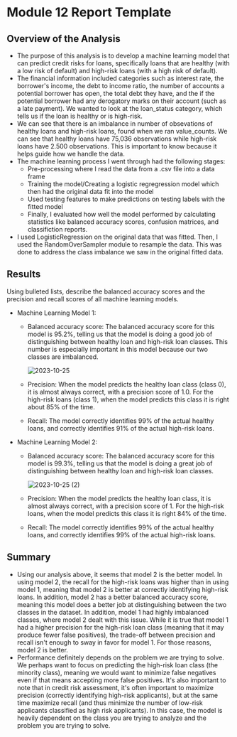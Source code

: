 # Module 12 Report Template

## Overview of the Analysis

* The purpose of this analysis is to develop a machine learning model that can predict credit risks for loans, specifically loans that are healthy (with a low risk of default) and high-risk loans (with a high risk of default). 
* The financial information included categories such as interest rate, the borrower's income, the debt to income ratio, the number of accounts a potential borrower has open, the total debt they have, and the if the potential borrower had any derogatory marks on their account (such as a late payment).  We wanted to look at the loan_status category, which tells us if the loan is healthy or is high-risk.  
* We can see that there is an imbalance in number of obsevations of healthy loans and high-risk loans, found when we ran value_counts.  We can see that healthy loans have 75,036 observations while high-risk loans have 2.500 observations.  This is important to know because it helps guide how we handle the data.
* The machine learning process I went through had the following stages:
  - Pre-processing where I read the data from a .csv file into a data frame
  - Training the model/Creating a logistic regregression model which then had the original data fit into the model
  - Used testing features to make predictions on testing labels with the fitted model
  - Finally, I evaluated how well the model performed by calculating statistics like balanced accuracy scores, confusion matrices, and classifiction reports.
* I used LogisticRegression on the original data that was fitted.  Then, I used the RandomOverSampler module to resample the data.  This was done to address the class imbalance we saw in the original fitted data.

## Results

Using bulleted lists, describe the balanced accuracy scores and the precision and recall scores of all machine learning models.

* Machine Learning Model 1:
  * Balanced accuracy score: The balanced accuracy score for this model is 95.2%, telling us that the model is doing a good job of distinguishing between healthy loan and high-risk loan classes. This number is especially important in this model because our two classes are imbalanced.
  
    ![2023-10-25](https://github.com/aliciahlavac/credit-risk-classification/assets/127240852/7c543080-4c2b-4225-b9ee-948e16ad4ee1)

  * Precision: When the model predicts the healthy loan class (class 0), it is almost always correct, with a precision score of 1.0. For the high-risk loans (class 1), when the model predicts this class it is right about 85% of the time.  
  * Recall: The model correctly identifies 99% of the actual healthy loans, and correctly identifies 91% of the actual high-risk loans.



* Machine Learning Model 2:
   * Balanced accuracy score: The balanced accuracy score for this model is 99.3%, telling us that the model is doing a great job of distinguishing between healthy loan and high-risk loan classes.
 
      ![2023-10-25 (2)](https://github.com/aliciahlavac/credit-risk-classification/assets/127240852/39bcc3bb-7aeb-42ad-ba65-8e0dd8550b4a)

  * Precision: When the model predicts the healthy loan class, it is almost always correct, with a precision score of 1. For the high-risk loans, when the model predicts this class it is right 84% of the time.  
  * Recall: The model correctly identifies 99% of the actual healthy loans, and correctly identifies 99% of the actual high-risk loans.

## Summary

* Using our analysis above, it seems that model 2 is the better model.  In using model 2, the recall for the high-risk loans was higher than in using model 1, meaning that model 2 is better at correctly identifying high-risk loans.  In addition, model 2 has a better balanced accuracy score, meaning this model does a better job at distinguishing between the two classes in the dataset.  In addition, model 1 had highly imbalanced classes, where model 2 dealt with this issue.  While it is true that model 1 had a higher precision for the high-risk loan class (meaning that it may produce fewer false positives), the trade-off between precision and recall isn't enough to sway in favor for model 1.  For those reasons, model 2 is better.  
* Performance definitely depends on the problem we are trying to solve.  We perhaps want to focus on predicting the high-risk loan class (the minority class), meaning we would want to minimize false negatives even if that means accepting more false positives.  It's also important to note that in credit risk assessment, it's often important to maximize precision (correctly identifying high-risk applicants), but at the same time maximize recall (and thus minimize the number of low-risk applicants classified as high risk applicants). In this case, the model is heavily dependent on the class you are trying to analyze and the problem you are trying to solve.  
